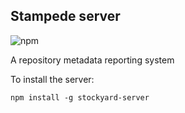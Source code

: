 ## Stampede server

![npm](https://img.shields.io/npm/v/stockyard-server?style=for-the-badge)

A repository metadata reporting system

To install the server:

```
npm install -g stockyard-server
```

